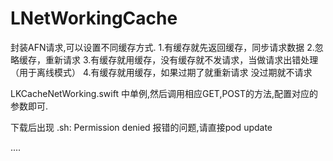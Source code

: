 # LNetWorkingCache

封装AFN请求,可以设置不同缓存方式.
1.有缓存就先返回缓存，同步请求数据
2.忽略缓存，重新请求
3.有缓存就用缓存，没有缓存就不发请求，当做请求出错处理（用于离线模式）
4.有缓存就用缓存，如果过期了就重新请求 没过期就不请求

LKCacheNetWorking.swift 中单例,然后调用相应GET,POST的方法,配置对应的参数即可.

下载后出现 .sh: Permission denied 报错的问题,请直接pod update

....